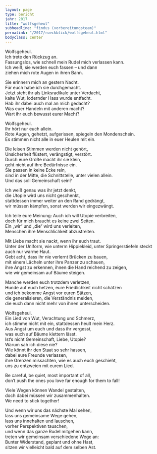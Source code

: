 ```yaml
---
layout: page
type: bericht
jahr: 2017
title: "wolfsgeheul"
subheadline: "findus (vorbereitungsteam)"
permalink: "/2017/rueckblick/wolfsgeheul.html"
bodyclass: center
---
```

Wolfsgeheul. <br />
Ich trete den Rückzug an. <br />
Fassungslos, wie schnell mein Rudel mich verlassen kann. <br />
Ich weiß, sie werden euch fassen – und dann <br />
ziehen mich rote Augen in ihren Bann. <br />

Sie erinnern mich an gestern Nacht. <br />
Für euch habe ich sie durchgemacht. <br />
Jetzt steht ihr als Linksradikale unter Verdacht, <br />
kalte Wut, lodernder Hass wurde entfacht.<br />
Hab ihr dabei auch mal an mich gedacht? <br />
Was euer Handeln mit anderen macht? <br />
Wart ihr euch bewusst eurer Macht? <br />

Wolfsgeheul. <br />
Ihr hört nur euch allein. <br />
Rote Augen, gehetzt, aufgerissen, spiegeln den Mondenschein. <br />
Es stimmen nicht alle in euer Heulen mit ein.<br />

Die leisen Stimmen werden nicht gehört, <br />
Unsicherheit flüstert, verängstigt, verstört. <br />
Durch eure Größe macht ihr sie klein, <br />
geht nicht auf ihre Bedürfnisse ein. <br />
Sie passen in keine Ecke rein, <br />
sind in der Mitte, die Schnittstelle, unter vielen allein.<br />
Und das soll Gemeinschaft sein? <br />

Ich weiß genau was ihr jetzt denkt, <br />
die Utopie wird uns nicht geschenkt,<br />
stattdessen immer weiter an den Rand gedrängt, <br />
wir müssen kämpfen, sonst werden wir eingezwängt. <br />

Ich teile eure Meinung: Auch ich will Utopie verbreiten, <br />
doch für mich braucht es keine zwei Seiten. <br />
Ein „wir“ und „die“ wird uns verleiten, <br />
Menschen ihre Menschlichkeit abzustreiten. <br />

Mit Liebe macht sie nackt, wenn ihr euch traut. <br />
Unter der Uniform, wie unterm Hippiekleid, unter Springerstiefeln steckt auch nur warme Haut. <br />
Gebt acht, dass ihr nie verlernt Brücken zu bauen, <br />
mit einem Lächeln unter ihre Panzer zu schauen, <br />
ihre Angst zu erkennen, ihnen die Hand reichend zu zeigen, <br />
wie wir gemeinsam auf Bäume steigen. <br />

Manche werden euch trotzdem verletzen, <br />
Hunde auf euch hetzen, eure Friedlichkeit nicht schätzen <br />
und ich bekomme Angst vor euren Sätzen, <br />
die generalisieren, die Verständnis meiden, <br />
die euch dann nicht mehr von ihnen unterscheiden. <br />

Wolfsgeheul. <br />
Ein Lied von Wut, Verachtung und Schmerz, <br />
ich stimme nicht mit ein, stattdessen heult mein Herz. <br />
Aus Angst um euch und dass ihr vergesst, <br />
was euch auf Bäume klettern lässt. <br />
Ist‘s nicht Gemeinschaft, Liebe, Utopie? <br />
Warum sah ich diese nie? <br />
Wie könnt ihr den Staat so sehr hassen, <br />
dabei eure Freunde verlassen, <br />
ihre Grenzen missachten, wie es auch euch geschieht, <br />
uns zu entzweien mit eurem Lied. <br />

Be careful, be quiet, most important of all, <br />
don‘t push the ones you love far enough for them to fall! <br />

Viele Wegen können Wandel gestalten, <br />
doch dabei müssen wir zusammenhalten. <br />
We need to stick together! <br />

Und wenn wir uns das nächste Mal sehen, <br />
lass uns gemeinsame Wege gehen, <br />
lass uns innehalten und lauschen, <br />
vorher Perspektiven tauschen, <br />
und wenn das ganze Rudel mitgehen kann, <br />
treten wir gemeinsam verschiedene Wege an: <br />
Bunter Widerstand, geplant und ohne Hast, <br />
sitzen wir vielleicht bald auf dem selben Ast. <br />
